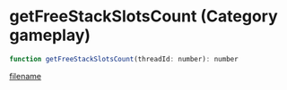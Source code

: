 # getFreeStackSlotsCount (Category gameplay)

```js
function getFreeStackSlotsCount(threadId: number): number
```

[filename](getFreeStackSlotsCount_m.md ':include')